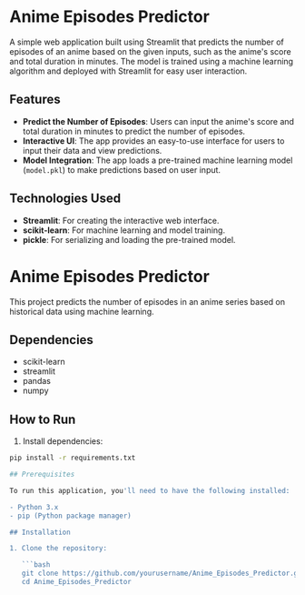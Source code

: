 # Anime Episodes Predictor

A simple web application built using Streamlit that predicts the number of episodes of an anime based on the given inputs, such as the anime's score and total duration in minutes. The model is trained using a machine learning algorithm and deployed with Streamlit for easy user interaction.

## Features

- **Predict the Number of Episodes**: Users can input the anime's score and total duration in minutes to predict the number of episodes.
- **Interactive UI**: The app provides an easy-to-use interface for users to input their data and view predictions.
- **Model Integration**: The app loads a pre-trained machine learning model (`model.pkl`) to make predictions based on user input.

## Technologies Used

- **Streamlit**: For creating the interactive web interface.
- **scikit-learn**: For machine learning and model training.
- **pickle**: For serializing and loading the pre-trained model.

# Anime Episodes Predictor

This project predicts the number of episodes in an anime series based on historical data using machine learning.

## Dependencies
- scikit-learn
- streamlit
- pandas
- numpy

## How to Run

1. Install dependencies:
```bash
pip install -r requirements.txt

## Prerequisites

To run this application, you'll need to have the following installed:

- Python 3.x
- pip (Python package manager)

## Installation

1. Clone the repository:

   ```bash
   git clone https://github.com/yourusername/Anime_Episodes_Predictor.git
   cd Anime_Episodes_Predictor
